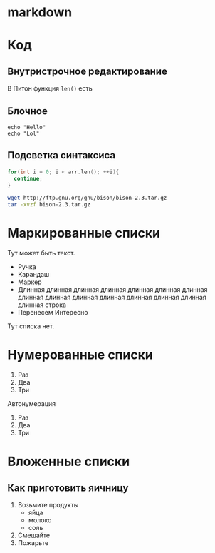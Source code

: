 # markdown

# Код

## Внутристрочное редактирование

В Питон функция `len()` есть

## Блочное

```
echo "Hello"
echo "Lol"

```

## Подсветка синтаксиса

```cpp
for(int i = 0; i < arr.len(); ++i){
  continue;
}

```

```sh
wget http://ftp.gnu.org/gnu/bison/bison-2.3.tar.gz
tar -xvzf bison-2.3.tar.gz
``` 

# Маркированные списки

Тут может быть текст.

* Ручка
* Карандаш 
* Маркер
* Длинная длинная длинная длинная длинная длинная длинная длинная длинная длинная длинная длинная длинная
длинная длинная  строка
* Перенесем
  Интересно

Тут списка нет.

# Нумерованные списки

1. Раз
2. Два
3. Три

Автонумерация

1. Раз
1. Два
1. Три

# Вложенные списки

## Как приготовить яичницу

1. Возьмите продукты
    * яйца
    * молоко
    * соль
1. Смешайте
1. Пожарьте
